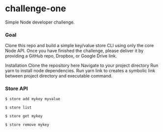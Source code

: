 # challenge-one
Simple Node developer challenge.

### Goal
Clone this repo and build a simple key/value store CLI using only the core Node API. Once you have finished the challenge, please deliver it by providing a GitHub repo, Dropbox, or Google Drive link.

Installation
Clone the repository here
Navigate to your project directory
Run yarn to install node dependencies.
Run yarn link to creates a symbolic link between project directory and executable command.

### Store API

`$ store add mykey myvalue`

`$ store list`

`$ store get mykey`

`$ store remove mykey`
